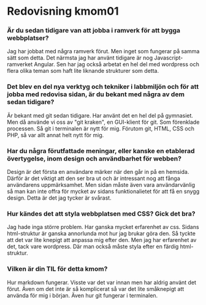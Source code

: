 ---
---
Redovisning kmom01
=========================

### Är du sedan tidigare van att jobba i ramverk för att bygga webbplatser?
Jag har jobbat med några ramverk förut. Men inget som fungerar på samma sätt som detta. Det närmsta jag har använt tidigare 
är nog Javascript-ramverket Angular. Sen har jag också arbetat en hel del med wordpress och flera olika teman som haft lite liknande strukturer som detta.

### Det blev en del nya verktyg och tekniker i labbmiljön och för att jobba med redovisa sidan, är du bekant med några av dem sedan tidigare?
Är bekant med git sedan tidigare. Har använt det en hel del på gymnasiet. Men då använde vi oss av "git kraken", en
GUI-klient för git. Som förenklade processen. Så git i terminalen är nytt för mig. Förutom git, HTML, CSS och PHP, så var allt 
annat helt nytt för mig.

### Har du några förutfattade meningar, eller kanske en etablerad övertygelse, inom design och användbarhet för webben?
Design är det första en användare märker när den går in på en hemsida. Därför är det viktigt att den ser bra ut och är 
intressant nog att fånga användarens uppmärksamhet. Men sidan måste även vara användarvänlig så man kan inte offra för 
mycket av sidans funktionalietet för att få en snygg design. Detta är det jag tycker är svårast.

### Hur kändes det att styla webbplatsen med CSS? Gick det bra?
Jag hade inga större problem. Har ganska mycket erfarenhet av css. Sidans html-struktur är ganska annorlunda mot hur jag 
brukar göra den. Så tyckte att det var lite knepigt att anpassa mig efter den. Men jag har erfarenhet av det, tack vare 
wordpress. Där man också måste styla efter en färdig html-struktur.

### Vilken är din TIL för detta kmom?
Hur markdown fungerar. Visste var det var innan men har aldrig använt det förut. Även om det inte är så komplicerat så 
var det lite småknepigt att använda för mig i början. Även hur git fungerar i terminalen.